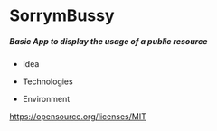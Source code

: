 # SorrymBussy

##### Basic App to display the usage of a public resource

- Idea

- Technologies

- Environment

https://opensource.org/licenses/MIT
